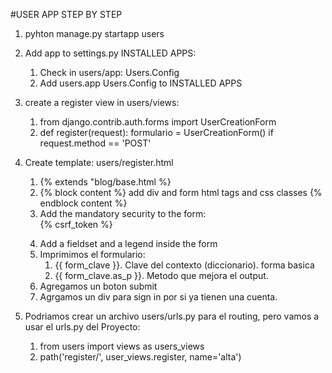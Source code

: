 #USER APP STEP BY STEP
1. pyhton manage.py startapp users
2. Add app to settings.py INSTALLED APPS:
   1. Check in users/app: Users.Config
   2. Add users.app Users.Config to INSTALLED APPS
3. create a register view in users/views:
   1. from django.contrib.auth.forms import UserCreationForm
   2. def register(request):
         formulario = UserCreationForm() <!--instancia de la clase-->
         if request.method == 'POST'
         
4. Create template: users/register.html
   1. {% extends "blog/base.html %}
   2. {% block content %} add div and form html tags and css classes {% endblock content %}
   3. Add the mandatory security to the form: <form>{% csrf_token %}
   4. Add a fieldset and a legend inside the form
   5. Imprimimos el formulario:
      1. {{ form_clave }}. Clave del contexto (diccionario). forma basica
      2. {{ form_clave.as_p }}. Metodo que mejora el output.
   6. Agregamos un boton submit</form>
   7. Agrgamos un div para sign in por si ya tienen una cuenta.
5. Podriamos crear un archivo users/urls.py para el routing, pero vamos a usar el urls.py del Proyecto:
   1. from users import views as users_views
   2. path('register/', user_views.register, name='alta')




